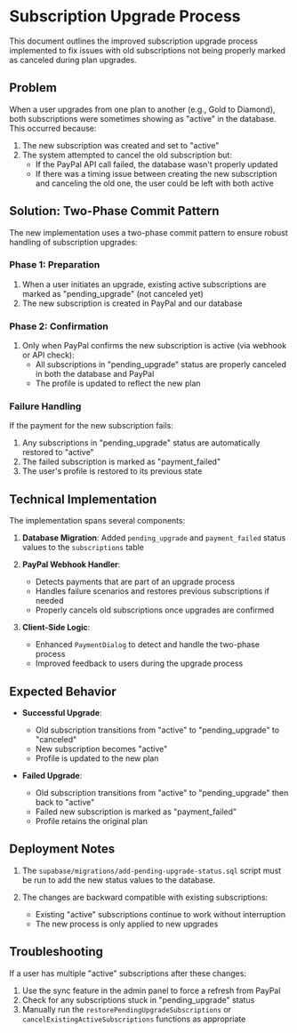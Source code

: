 # Subscription Upgrade Process

This document outlines the improved subscription upgrade process implemented to fix issues with old subscriptions not being properly marked as canceled during plan upgrades.

## Problem

When a user upgrades from one plan to another (e.g., Gold to Diamond), both subscriptions were sometimes showing as "active" in the database. This occurred because:

1. The new subscription was created and set to "active"
2. The system attempted to cancel the old subscription but:
   - If the PayPal API call failed, the database wasn't properly updated
   - If there was a timing issue between creating the new subscription and canceling the old one, the user could be left with both active

## Solution: Two-Phase Commit Pattern

The new implementation uses a two-phase commit pattern to ensure robust handling of subscription upgrades:

### Phase 1: Preparation
1. When a user initiates an upgrade, existing active subscriptions are marked as "pending_upgrade" (not canceled yet)
2. The new subscription is created in PayPal and our database

### Phase 2: Confirmation
1. Only when PayPal confirms the new subscription is active (via webhook or API check):
   - All subscriptions in "pending_upgrade" status are properly canceled in both the database and PayPal
   - The profile is updated to reflect the new plan

### Failure Handling
If the payment for the new subscription fails:
1. Any subscriptions in "pending_upgrade" status are automatically restored to "active"
2. The failed subscription is marked as "payment_failed"
3. The user's profile is restored to its previous state

## Technical Implementation

The implementation spans several components:

1. **Database Migration**: Added `pending_upgrade` and `payment_failed` status values to the `subscriptions` table

2. **PayPal Webhook Handler**:
   - Detects payments that are part of an upgrade process
   - Handles failure scenarios and restores previous subscriptions if needed
   - Properly cancels old subscriptions once upgrades are confirmed

3. **Client-Side Logic**:
   - Enhanced `PaymentDialog` to detect and handle the two-phase process
   - Improved feedback to users during the upgrade process

## Expected Behavior

- **Successful Upgrade**: 
  - Old subscription transitions from "active" to "pending_upgrade" to "canceled"
  - New subscription becomes "active"
  - Profile is updated to the new plan

- **Failed Upgrade**:
  - Old subscription transitions from "active" to "pending_upgrade" then back to "active"
  - Failed new subscription is marked as "payment_failed"
  - Profile retains the original plan

## Deployment Notes

1. The `supabase/migrations/add-pending-upgrade-status.sql` script must be run to add the new status values to the database.

2. The changes are backward compatible with existing subscriptions:
   - Existing "active" subscriptions continue to work without interruption
   - The new process is only applied to new upgrades

## Troubleshooting

If a user has multiple "active" subscriptions after these changes:

1. Use the sync feature in the admin panel to force a refresh from PayPal
2. Check for any subscriptions stuck in "pending_upgrade" status
3. Manually run the `restorePendingUpgradeSubscriptions` or `cancelExistingActiveSubscriptions` functions as appropriate 